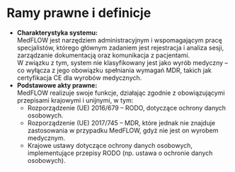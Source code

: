 # Ramy prawne i definicje

* **Charakterystyka systemu:**\
  MedFLOW jest narzędziem administracyjnym i wspomagającym pracę specjalistów, którego głównym zadaniem jest rejestracja i analiza sesji, zarządzanie dokumentacją oraz komunikacja z pacjentami.\
  W związku z tym, system nie klasyfikowany jest jako wyrób medyczny – co wyłącza z jego obowiązku spełniania wymagań MDR, takich jak certyfikacja CE dla wyrobów medycznych.
* **Podstawowe akty prawne:**\
  MedFLOW realizuje swoje funkcje, działając zgodnie z obowiązującymi przepisami krajowymi i unijnymi, w tym:
  * Rozporządzenie (UE) 2016/679 – RODO, dotyczące ochrony danych osobowych.
  * Rozporządzenie (UE) 2017/745 – MDR, które jednak nie znajduje zastosowania w przypadku MedFLOW, gdyż nie jest on wyrobem medycznym.
  * Krajowe ustawy dotyczące ochrony danych osobowych, implementujące przepisy RODO (np. ustawa o ochronie danych osobowych).
